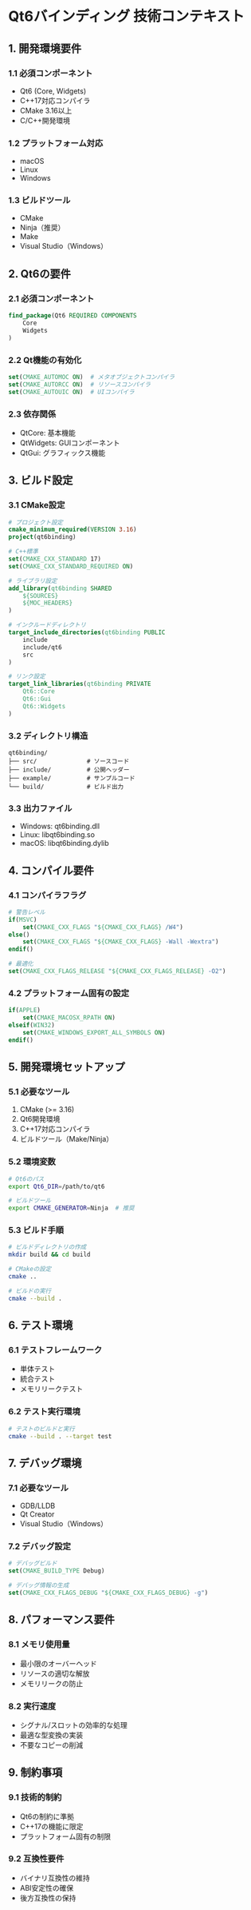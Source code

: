 # Qt6バインディング 技術コンテキスト

## 1. 開発環境要件

### 1.1 必須コンポーネント
- Qt6 (Core, Widgets)
- C++17対応コンパイラ
- CMake 3.16以上
- C/C++開発環境

### 1.2 プラットフォーム対応
- macOS
- Linux
- Windows

### 1.3 ビルドツール
- CMake
- Ninja（推奨）
- Make
- Visual Studio（Windows）

## 2. Qt6の要件

### 2.1 必須コンポーネント
```cmake
find_package(Qt6 REQUIRED COMPONENTS
    Core
    Widgets
)
```

### 2.2 Qt機能の有効化
```cmake
set(CMAKE_AUTOMOC ON)  # メタオブジェクトコンパイラ
set(CMAKE_AUTORCC ON)  # リソースコンパイラ
set(CMAKE_AUTOUIC ON)  # UIコンパイラ
```

### 2.3 依存関係
- QtCore: 基本機能
- QtWidgets: GUIコンポーネント
- QtGui: グラフィックス機能

## 3. ビルド設定

### 3.1 CMake設定
```cmake
# プロジェクト設定
cmake_minimum_required(VERSION 3.16)
project(qt6binding)

# C++標準
set(CMAKE_CXX_STANDARD 17)
set(CMAKE_CXX_STANDARD_REQUIRED ON)

# ライブラリ設定
add_library(qt6binding SHARED
    ${SOURCES}
    ${MOC_HEADERS}
)

# インクルードディレクトリ
target_include_directories(qt6binding PUBLIC
    include
    include/qt6
    src
)

# リンク設定
target_link_libraries(qt6binding PRIVATE
    Qt6::Core
    Qt6::Gui
    Qt6::Widgets
)
```

### 3.2 ディレクトリ構造
```
qt6binding/
├── src/              # ソースコード
├── include/          # 公開ヘッダー
├── example/          # サンプルコード
└── build/            # ビルド出力
```

### 3.3 出力ファイル
- Windows: qt6binding.dll
- Linux: libqt6binding.so
- macOS: libqt6binding.dylib

## 4. コンパイル要件

### 4.1 コンパイラフラグ
```cmake
# 警告レベル
if(MSVC)
    set(CMAKE_CXX_FLAGS "${CMAKE_CXX_FLAGS} /W4")
else()
    set(CMAKE_CXX_FLAGS "${CMAKE_CXX_FLAGS} -Wall -Wextra")
endif()

# 最適化
set(CMAKE_CXX_FLAGS_RELEASE "${CMAKE_CXX_FLAGS_RELEASE} -O2")
```

### 4.2 プラットフォーム固有の設定
```cmake
if(APPLE)
    set(CMAKE_MACOSX_RPATH ON)
elseif(WIN32)
    set(CMAKE_WINDOWS_EXPORT_ALL_SYMBOLS ON)
endif()
```

## 5. 開発環境セットアップ

### 5.1 必要なツール
1. CMake (>= 3.16)
2. Qt6開発環境
3. C++17対応コンパイラ
4. ビルドツール（Make/Ninja）

### 5.2 環境変数
```bash
# Qt6のパス
export Qt6_DIR=/path/to/qt6

# ビルドツール
export CMAKE_GENERATOR=Ninja  # 推奨
```

### 5.3 ビルド手順
```bash
# ビルドディレクトリの作成
mkdir build && cd build

# CMakeの設定
cmake ..

# ビルドの実行
cmake --build .
```

## 6. テスト環境

### 6.1 テストフレームワーク
- 単体テスト
- 統合テスト
- メモリリークテスト

### 6.2 テスト実行環境
```bash
# テストのビルドと実行
cmake --build . --target test
```

## 7. デバッグ環境

### 7.1 必要なツール
- GDB/LLDB
- Qt Creator
- Visual Studio（Windows）

### 7.2 デバッグ設定
```cmake
# デバッグビルド
set(CMAKE_BUILD_TYPE Debug)

# デバッグ情報の生成
set(CMAKE_CXX_FLAGS_DEBUG "${CMAKE_CXX_FLAGS_DEBUG} -g")
```

## 8. パフォーマンス要件

### 8.1 メモリ使用量
- 最小限のオーバーヘッド
- リソースの適切な解放
- メモリリークの防止

### 8.2 実行速度
- シグナル/スロットの効率的な処理
- 最適な型変換の実装
- 不要なコピーの削減

## 9. 制約事項

### 9.1 技術的制約
- Qt6の制約に準拠
- C++17の機能に限定
- プラットフォーム固有の制限

### 9.2 互換性要件
- バイナリ互換性の維持
- ABI安定性の確保
- 後方互換性の保持
